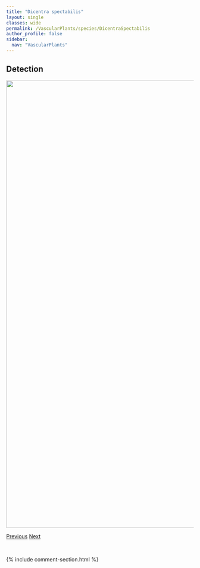 ```yaml
---
title: "Dicentra spectabilis"
layout: single
classes: wide
permalink: /VascularPlants/species/DicentraSpectabilis
author_profile: false
sidebar:
  nav: "VascularPlants"
---
```


<h2>Detection</h2>

<a href="https://drive.google.com/uc?export=view&id=1fwGUJZg_bV-_V6lw6wiEoCuJrOc0mRRF">
<img src="https://drive.google.com/uc?export=view&id=1fwGUJZg_bV-_V6lw6wiEoCuJrOc0mRRF" height = "1200" width = "800">
</a>


<a href="/DevelopmentWebsite/VascularPlants/species/DescurainiaSophia" class="pagination--pager" title="Descurainia sophia">Previous</a> <a href="/DevelopmentWebsite/VascularPlants/species/Dichanthelium" class="pagination--pager" title="Dichanthelium">Next</a>

<p>&nbsp;</p>

{% include comment-section.html %}
